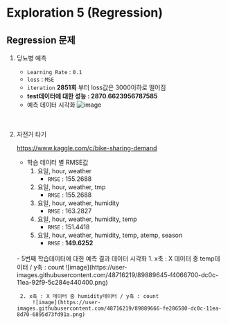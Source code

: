 # Exploration 5 (Regression)



## Regression 문제

1. 당뇨병 예측
    - ```Learning Rate``` : ```0.1```
    - ```loss``` : ```MSE```
    - ```iteration``` **2851회** 부터 loss값은 3000이하로 떨어짐
    - **test데이터에 대한 성능 : 2870.6623956787585**
    - 예측 데이터 시각화
        ![image](https://user-images.githubusercontent.com/48716219/89889035-fb794080-dc0b-11ea-9a72-8f8cdbb48c78.png)  
    <br>  
    <br>
    
2. 자전거 타기

    https://www.kaggle.com/c/bike-sharing-demand

    - 학습 데이터 별 RMSE값
        1. 요일, hour, weather
            - ```RMSE``` : 155.2688 
        2. 요일, hour, weather, tmp
            - ```RMSE``` : 155.2688 
        3. 요일, hour, weather, humidity
            - ```RMSE``` : 163.2827 
        4. 요일, hour, weather, humidity, temp
            - ```RMSE``` : 151.4418 
        5. 요일, hour, weather, humidity, temp, atemp, season
            - ```RMSE``` : **149.6252**  
    <br>
    - 5번째 학습데이터에 대한 예측 결과 데이터 시각화
        1. x축 : X 데이터 중 temp데이터 / y축 : count
            ![image](https://user-images.githubusercontent.com/48716219/89889645-f4066700-dc0c-11ea-92f9-5c284e440400.png)
        
        2. x축 : X 데이터 중 humidity데이터 / y축 : count
            ![image](https://user-images.githubusercontent.com/48716219/89889666-fe286580-dc0c-11ea-8d70-6895d73fd91a.png)